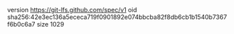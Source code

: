 version https://git-lfs.github.com/spec/v1
oid sha256:42e3ec136a5ececa719f0901892e074bbcba82f8db6cb1b1540b7367f6b0c6a7
size 1029

